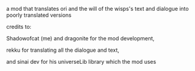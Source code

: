 a mod that translates ori and the will of the wisps's text and dialogue into poorly translated versions

credits to:

Shadowofcat (me) and dragonite for the mod development, 

rekku for translating all the dialogue and text, 

and sinai dev for his universeLib library which the mod uses
